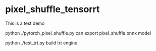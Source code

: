# pixel_shuffle_tensorrt
This is a test demo

python ./pytorch_pixel_shuffle.py can export pixel_shuffle.onnx model

python ./test_trt.py build trt engine

